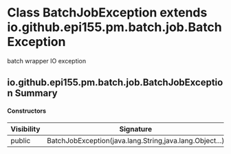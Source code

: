 Class BatchJobException extends io.github.epi155.pm.batch.job.BatchException
============================================================================
batch wrapper IO exception

io.github.epi155.pm.batch.job.BatchJobException Summary
-------
#### Constructors
| Visibility | Signature                                               |
| ---------- | ------------------------------------------------------- |
| public     | BatchJobException(java.lang.String,java.lang.Object...) |

